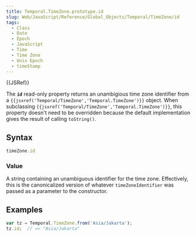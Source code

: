 ```yaml
---
title: Temporal.TimeZone.prototype.id
slug: Web/JavaScript/Reference/Global_Objects/Temporal/TimeZone/id
tags:
  - Class
  - Date
  - Epoch
  - JavaScript
  - Time
  - Time Zone
  - Unix Epoch
  - timeStamp
---
```

{{JSRef}}

<p class="summary"><span class="seoSummary">The <strong><code>id</code></strong> read-only property returns an unambigious time zone identifier from a <code>{{jsxref('Temporal/TimeZone','Temporal.TimeZone')}}</code> object.</span> When subclassing <code>{{jsxref('Temporal/TimeZone','Temporal.TimeZone')}}</code>, this property doesn't need to be overridden because the default implementation gives the result of calling <code>toString()</code>.</p>

## Syntax

```js
timeZone.id
```

### Value

A string containing an unambiguous identifier for the time zone. Effectively,
this is the canonicalized version of whatever `timeZoneIdentifier` was passed as
a parameter to the constructor.

## Examples

```js
var tz = Temporal.TimeZone.from('Asia/Jakarta');
tz.id;  // => "Asia/Jakarta"
```
